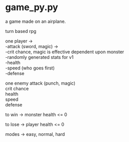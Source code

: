game_py.py
===
a game made on an airplane.

turn based rpg

one player -> <br>
-attack (sword, magic) -> <br>
-crit chance, magic is effective dependent upon monster<br>
-randomly generated stats for v1 <br>
-health <br>
-speed (who goes first) <br>
-defense<br>


one enemy
attack (punch, magic) <br>
crit chance <br>
health <br>
speed <br>
defense <br>

to win -> monster health <= 0

to lose -> player health <= 0



modes -> easy, normal, hard